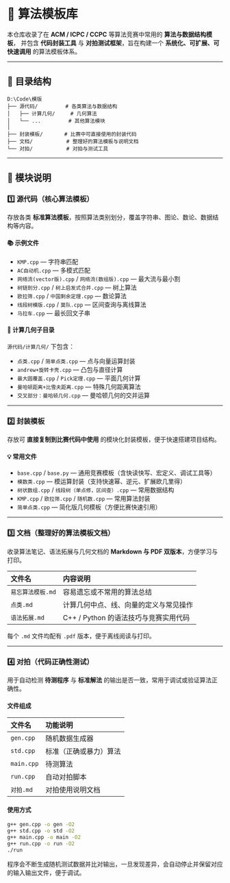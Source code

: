 # 🧩 算法模板库

本仓库收录了在 **ACM / ICPC / CCPC** 等算法竞赛中常用的 **算法与数据结构模板**，
并包含 **代码封装工具** 与 **对拍测试框架**，旨在构建一个 **系统化、可扩展、可快速调用** 的算法模板体系。

---

## 📁 目录结构

```plaintext
D:\Code\模版
├── 源代码/         # 各类算法与数据结构
│   ├── 计算几何/     # 几何算法
│   └── ...         # 其他算法模块
│
├── 封装模板/       # 比赛中可直接使用的封装代码
├── 文档/           # 整理好的算法模板与说明文档
└── 对拍/           # 对拍与测试工具
```

---

## 🧱 模块说明

### 1️⃣ 源代码（核心算法模板）

存放各类 **标准算法模板**，按照算法类别划分，覆盖字符串、图论、数论、数据结构等内容。

#### 📚 示例文件

* `KMP.cpp` — 字符串匹配
* `AC自动机.cpp` — 多模式匹配
* `网络流(vector版).cpp` / `网络流(数组版).cpp` — 最大流与最小割
* `树链剖分.cpp` / `树上启发式合并.cpp` — 树上算法
* `欧拉筛.cpp` / `中国剩余定理.cpp` — 数论算法
* `线段树模版.cpp` / `莫队.cpp` — 区间查询与离线算法
* `马拉车.cpp` — 最长回文子串

#### 📐 计算几何子目录

`源代码/计算几何/` 下包含：

* `点类.cpp` / `简单点类.cpp` — 点与向量运算封装
* `andrew+旋转卡壳.cpp` — 凸包与直径计算
* `最大圆覆盖.cpp` / `Pick定理.cpp` — 平面几何计算
* `曼哈顿距离+比雪夫距离.cpp` — 特殊几何距离算法
* `交叉部分：曼哈顿几何.cpp` — 曼哈顿几何的交并运算

---

### 2️⃣ 封装模板

存放可 **直接复制到比赛代码中使用** 的模块化封装模板，便于快速搭建项目结构。

#### 💡 常用文件

* `base.cpp` / `base.py` — 通用竞赛模板（含快读快写、宏定义、调试工具等）
* `模数类.cpp` — 模运算封装（支持快速幂、逆元、扩展欧几里得）
* `树状数组.cpp` / `线段树（单点修，区间查）.cpp` — 常用数据结构
* `KMP.cpp` / `欧拉筛.cpp` / `随机数.cpp` — 常用算法封装
* `简单点类.cpp` — 简化版几何模板（方便比赛快速引用）

---

### 3️⃣ 文档（整理好的算法模板文档）

收录算法笔记、语法拓展与几何文档的 **Markdown 与 PDF 双版本**，方便学习与打印。

| 文件名         | 内容说明                      |
| :---------- | :------------------------ |
| `易忘算法模板.md` | 容易遗忘或不常用的算法总结             |
| `点类.md`     | 计算几何中点、线、向量的定义与常见操作       |
| `语法拓展.md`   | C++ / Python 的语法技巧与竞赛实用代码 |

每个 `.md` 文件均配有 `.pdf` 版本，便于离线阅读与打印。

---

### 4️⃣ 对拍（代码正确性测试）

用于自动检测 **待测程序** 与 **标准解法** 的输出是否一致，常用于调试或验证算法正确性。

#### 文件组成

| 文件名        | 功能说明        |
| :--------- | :---------- |
| `gen.cpp`  | 随机数据生成器     |
| `std.cpp`  | 标准（正确或暴力）算法 |
| `main.cpp` | 待测算法        |
| `run.cpp`  | 自动对拍脚本      |
| `对拍.md`    | 对拍使用说明文档    |

#### 使用方式

```bash
g++ gen.cpp -o gen -O2
g++ std.cpp -o std -O2
g++ main.cpp -o main -O2
g++ run.cpp -o run -O2
./run
```

程序会不断生成随机测试数据并比对输出，一旦发现差异，会自动停止并保留对应的输入输出文件，便于调试。